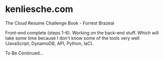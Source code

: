 # kenliesche.com

The Cloud Resume Challenge Book - Forrest Brazeal

Front-end complete (steps 1-6). Working on the back-end stuff. Which will take some time because I don't know some of the tools very well (JavaScript, DynamoDB, API, Python, IaC).

To Be Continued...
